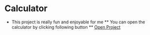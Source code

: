 # Calculator
- This project is really fun and enjoyable for me 
** You can open the calculator by clicking following button **
[Open Project](https://geshman.github.io/Calualator)
